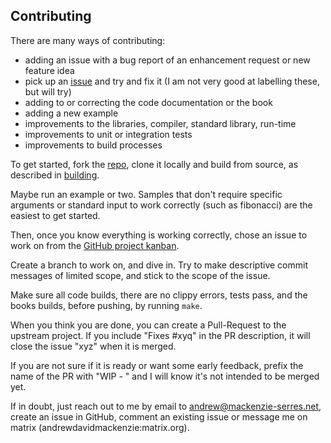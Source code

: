 ## Contributing
There are many ways of contributing:
- adding an issue with a bug report of an enhancement request or new feature idea
- pick up an
[issue](https://github.com/users/andrewdavidmackenzie/projects/2/views/1) and try 
and fix it (I am not very good at labelling these, but will try)
- adding to or correcting the code documentation or the book
- adding a new example
- improvements to the libraries, compiler, standard library, run-time
- improvements to unit or integration tests
- improvements to build processes

To get started, fork the [repo](http://github.com/andrewdavidmackenzie/flow), 
clone it locally and build from source, as described in [building](building.md).

Maybe run an example or two. Samples that don't require specific arguments or standard 
input to work correctly (such as fibonacci) are the easiest to get started.

Then, once you know everything is working correctly, chose an issue to work on 
from the [GitHub project kanban](https://github.com/users/andrewdavidmackenzie/projects/2/views/1).

Create a branch to work on, and dive in. Try to make descriptive commit messages
of limited scope, and stick to the scope of the issue.

Make sure all code builds, there are no clippy errors, tests pass, and the books builds,
before pushing, by running `make`.

When you think you are done, you can create a Pull-Request to the upstream project.
If you include "Fixes #xyq" in the PR description, it will close the issue "xyz"
when it is merged.

If you are not sure if it is ready or want some early feedback, prefix the name of the 
PR with "WIP - " and I will know it's not intended to be merged yet.

If in doubt, just reach out to me by email to andrew@mackenzie-serres.net, create an
issue in GitHub, comment an existing issue or message me on matrix
(andrewdavidmackenzie:matrix.org).